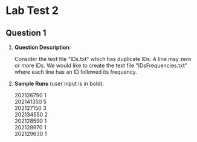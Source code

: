# Lab Test 2

## Question 1

1. **Question Description**:

    Consider the text file "IDs.txt" which has duplicate IDs. A line may zero or more IDs.  We would like to create the text file "IDsFrequencies.txt" where each line has an ID followed its frequency.

2. **Sample Runs** (user input is in bold):

    202126790 1<br>
    202141350 5<br>
    202127150 3<br>
    202134550 2<br>
    202128590 1<br>
    202128970 1<br>
    202129630 1<br>
